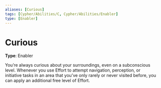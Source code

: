 ```yaml
---
aliases: [Curious]
tags: [Cypher/Abilities/C, Cypher/Abilities/Enabler]
type: [Enabler]
---
```


# Curious

**Type**: Enabler

You’re always curious about your surroundings, even on a subconscious level. Whenever you use Effort to attempt navigation, perception, or initiative tasks in an area that you’ve only rarely or never visited before, you can apply an additional free level of Effort.

